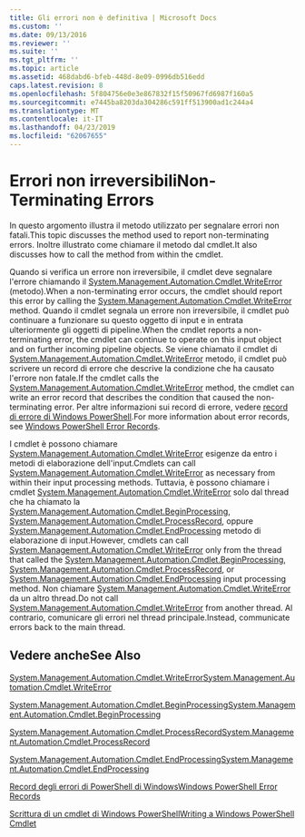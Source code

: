 ```yaml
---
title: Gli errori non è definitiva | Microsoft Docs
ms.custom: ''
ms.date: 09/13/2016
ms.reviewer: ''
ms.suite: ''
ms.tgt_pltfrm: ''
ms.topic: article
ms.assetid: 468dabd6-bfeb-448d-8e09-0996db516edd
caps.latest.revision: 8
ms.openlocfilehash: 5f804756e0e3e867832f15f50967fd6987f160a5
ms.sourcegitcommit: e7445ba8203da304286c591ff513900ad1c244a4
ms.translationtype: MT
ms.contentlocale: it-IT
ms.lasthandoff: 04/23/2019
ms.locfileid: "62067655"
---
```

# <a name="non-terminating-errors"></a><span data-ttu-id="eaad1-102">Errori non irreversibili</span><span class="sxs-lookup"><span data-stu-id="eaad1-102">Non-Terminating Errors</span></span>

<span data-ttu-id="eaad1-103">In questo argomento illustra il metodo utilizzato per segnalare errori non fatali.</span><span class="sxs-lookup"><span data-stu-id="eaad1-103">This topic discusses the method used to report non-terminating errors.</span></span> <span data-ttu-id="eaad1-104">Inoltre illustrato come chiamare il metodo dal cmdlet.</span><span class="sxs-lookup"><span data-stu-id="eaad1-104">It also discusses how to call the method from within the cmdlet.</span></span>

<span data-ttu-id="eaad1-105">Quando si verifica un errore non irreversibile, il cmdlet deve segnalare l'errore chiamando il [System.Management.Automation.Cmdlet.WriteError](/dotnet/api/System.Management.Automation.Cmdlet.WriteError) (metodo).</span><span class="sxs-lookup"><span data-stu-id="eaad1-105">When a non-terminating error occurs, the cmdlet should report this error by calling the [System.Management.Automation.Cmdlet.WriteError](/dotnet/api/System.Management.Automation.Cmdlet.WriteError) method.</span></span> <span data-ttu-id="eaad1-106">Quando il cmdlet segnala un errore non irreversibile, il cmdlet può continuare a funzionare su questo oggetto di input e in entrata ulteriormente gli oggetti di pipeline.</span><span class="sxs-lookup"><span data-stu-id="eaad1-106">When the cmdlet reports a non-terminating error, the cmdlet can continue to operate on this input object and on further incoming pipeline objects.</span></span> <span data-ttu-id="eaad1-107">Se viene chiamato il cmdlet di [System.Management.Automation.Cmdlet.WriteError](/dotnet/api/System.Management.Automation.Cmdlet.WriteError) metodo, il cmdlet può scrivere un record di errore che descrive la condizione che ha causato l'errore non fatale.</span><span class="sxs-lookup"><span data-stu-id="eaad1-107">If the cmdlet calls the [System.Management.Automation.Cmdlet.WriteError](/dotnet/api/System.Management.Automation.Cmdlet.WriteError) method, the cmdlet can write an error record that describes the condition that caused the non-terminating error.</span></span> <span data-ttu-id="eaad1-108">Per altre informazioni sui record di errore, vedere [record di errore di Windows PowerShell](./windows-powershell-error-records.md).</span><span class="sxs-lookup"><span data-stu-id="eaad1-108">For more information about error records, see [Windows PowerShell Error Records](./windows-powershell-error-records.md).</span></span>

<span data-ttu-id="eaad1-109">I cmdlet è possono chiamare [System.Management.Automation.Cmdlet.WriteError](/dotnet/api/System.Management.Automation.Cmdlet.WriteError) esigenze da entro i metodi di elaborazione dell'input.</span><span class="sxs-lookup"><span data-stu-id="eaad1-109">Cmdlets can call [System.Management.Automation.Cmdlet.WriteError](/dotnet/api/System.Management.Automation.Cmdlet.WriteError) as necessary from within their input processing methods.</span></span> <span data-ttu-id="eaad1-110">Tuttavia, è possono chiamare i cmdlet [System.Management.Automation.Cmdlet.WriteError](/dotnet/api/System.Management.Automation.Cmdlet.WriteError) solo dal thread che ha chiamato la [System.Management.Automation.Cmdlet.BeginProcessing](/dotnet/api/System.Management.Automation.Cmdlet.BeginProcessing), [ System.Management.Automation.Cmdlet.ProcessRecord](/dotnet/api/System.Management.Automation.Cmdlet.ProcessRecord), oppure [System.Management.Automation.Cmdlet.EndProcessing](/dotnet/api/System.Management.Automation.Cmdlet.EndProcessing) metodo di elaborazione di input.</span><span class="sxs-lookup"><span data-stu-id="eaad1-110">However, cmdlets can call [System.Management.Automation.Cmdlet.WriteError](/dotnet/api/System.Management.Automation.Cmdlet.WriteError) only from the thread that called the [System.Management.Automation.Cmdlet.BeginProcessing](/dotnet/api/System.Management.Automation.Cmdlet.BeginProcessing), [System.Management.Automation.Cmdlet.ProcessRecord](/dotnet/api/System.Management.Automation.Cmdlet.ProcessRecord), or [System.Management.Automation.Cmdlet.EndProcessing](/dotnet/api/System.Management.Automation.Cmdlet.EndProcessing) input processing method.</span></span> <span data-ttu-id="eaad1-111">Non chiamare [System.Management.Automation.Cmdlet.WriteError](/dotnet/api/System.Management.Automation.Cmdlet.WriteError) da un altro thread.</span><span class="sxs-lookup"><span data-stu-id="eaad1-111">Do not call [System.Management.Automation.Cmdlet.WriteError](/dotnet/api/System.Management.Automation.Cmdlet.WriteError) from another thread.</span></span> <span data-ttu-id="eaad1-112">Al contrario, comunicare gli errori nel thread principale.</span><span class="sxs-lookup"><span data-stu-id="eaad1-112">Instead, communicate errors back to the main thread.</span></span>

## <a name="see-also"></a><span data-ttu-id="eaad1-113">Vedere anche</span><span class="sxs-lookup"><span data-stu-id="eaad1-113">See Also</span></span>

[<span data-ttu-id="eaad1-114">System.Management.Automation.Cmdlet.WriteError</span><span class="sxs-lookup"><span data-stu-id="eaad1-114">System.Management.Automation.Cmdlet.WriteError</span></span>](/dotnet/api/System.Management.Automation.Cmdlet.WriteError)

[<span data-ttu-id="eaad1-115">System.Management.Automation.Cmdlet.BeginProcessing</span><span class="sxs-lookup"><span data-stu-id="eaad1-115">System.Management.Automation.Cmdlet.BeginProcessing</span></span>](/dotnet/api/System.Management.Automation.Cmdlet.BeginProcessing)

[<span data-ttu-id="eaad1-116">System.Management.Automation.Cmdlet.ProcessRecord</span><span class="sxs-lookup"><span data-stu-id="eaad1-116">System.Management.Automation.Cmdlet.ProcessRecord</span></span>](/dotnet/api/System.Management.Automation.Cmdlet.ProcessRecord)

[<span data-ttu-id="eaad1-117">System.Management.Automation.Cmdlet.EndProcessing</span><span class="sxs-lookup"><span data-stu-id="eaad1-117">System.Management.Automation.Cmdlet.EndProcessing</span></span>](/dotnet/api/System.Management.Automation.Cmdlet.EndProcessing)

[<span data-ttu-id="eaad1-118">Record degli errori di PowerShell di Windows</span><span class="sxs-lookup"><span data-stu-id="eaad1-118">Windows PowerShell Error Records</span></span>](./windows-powershell-error-records.md)

[<span data-ttu-id="eaad1-119">Scrittura di un cmdlet di Windows PowerShell</span><span class="sxs-lookup"><span data-stu-id="eaad1-119">Writing a Windows PowerShell Cmdlet</span></span>](./writing-a-windows-powershell-cmdlet.md)
